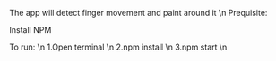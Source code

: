 The app will detect finger movement and paint around it
\n
Prequisite: 

Install NPM

To run: \n
1.Open terminal \n
2.npm install \n
3.npm start \n